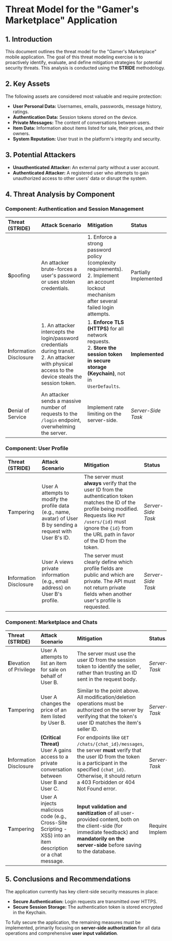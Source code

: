 # Threat Model for the "Gamer's Marketplace" Application

## 1. Introduction

This document outlines the threat model for the "Gamer's Marketplace" mobile application. The goal of this threat modeling exercise is to proactively identify, evaluate, and define mitigation strategies for potential security threats. This analysis is conducted using the **STRIDE** methodology.

## 2. Key Assets

The following assets are considered most valuable and require protection:

*   **User Personal Data:** Usernames, emails, passwords, message history, ratings.
*   **Authentication Data:** Session tokens stored on the device.
*   **Private Messages:** The content of conversations between users.
*   **Item Data:** Information about items listed for sale, their prices, and their owners.
*   **System Reputation:** User trust in the platform's integrity and security.

## 3. Potential Attackers

*   **Unauthenticated Attacker:** An external party without a user account.
*   **Authenticated Attacker:** A registered user who attempts to gain unauthorized access to other users' data or disrupt the system.

## 4. Threat Analysis by Component

### Component: Authentication and Session Management

| Threat (STRIDE) | Attack Scenario | Mitigation | Status |
| :--- | :--- | :--- | :--- |
| **S**poofing | An attacker brute-forces a user's password or uses stolen credentials. | 1. Enforce a strong password policy (complexity requirements). <br> 2. Implement an account lockout mechanism after several failed login attempts. | Partially Implemented |
| **I**nformation Disclosure | 1. An attacker intercepts the login/password credentials during transit. <br> 2. An attacker with physical access to the device steals the session token. | 1. **Enforce TLS (HTTPS)** for all network requests. <br> 2. **Store the session token in secure storage (Keychain)**, not in `UserDefaults`. | **Implemented** |
| **D**enial of Service | An attacker sends a massive number of requests to the `/login` endpoint, overwhelming the server. | Implement rate limiting on the server-side. | *Server-Side Task* |

### Component: User Profile

| Threat (STRIDE) | Attack Scenario | Mitigation | Status |
| :--- | :--- | :--- | :--- |
| **T**ampering | User A attempts to modify the profile data (e.g., name, avatar) of User B by sending a request with User B's ID. | The server must **always** verify that the user ID from the authentication token matches the ID of the profile being modified. Requests like `PUT /users/{id}` must ignore the `{id}` from the URL path in favor of the ID from the token. | *Server-Side Task* |
| **I**nformation Disclosure | User A views private information (e.g., email address) on User B's profile. | The server must clearly define which profile fields are public and which are private. The API must not return private fields when another user's profile is requested. | *Server-Side Task* |

### Component: Marketplace and Chats

| Threat (STRIDE) | Attack Scenario | Mitigation | Status |
| :--- | :--- | :--- | :--- |
| **E**levation of Privilege | User A attempts to list an item for sale on behalf of User B. | The server must use the user ID from the session token to identify the seller, rather than trusting an ID sent in the request body. | *Server-Side Task* |
| **T**ampering | User A changes the price of an item listed by User B. | Similar to the point above. All modification/deletion operations must be authorized on the server by verifying that the token's user ID matches the item's seller ID. | *Server-Side Task* |
| **I**nformation Disclosure | **(Critical Threat)** User A gains access to a private conversation between User B and User C. | For endpoints like `GET /chats/{chat_id}/messages`, the server **must** verify that the user ID from the token is a participant in the specified `{chat_id}`. Otherwise, it should return a 403 Forbidden or 404 Not Found error. | *Server-Side Task* |
| **T**ampering | User A injects malicious code (e.g., Cross-Site Scripting - XSS) into an item description or a chat message. | **Input validation and sanitization** of all user-provided content, both on the client-side (for immediate feedback) and **mandatorily on the server-side** before saving to the database. | Requires Implementation |

## 5. Conclusions and Recommendations

The application currently has key client-side security measures in place:
*   **Secure Authentication:** Login requests are transmitted over HTTPS.
*   **Secure Session Storage:** The authentication token is stored encrypted in the Keychain.

To fully secure the application, the remaining measures must be implemented, primarily focusing on **server-side authorization** for all data operations and comprehensive **user input validation**.


